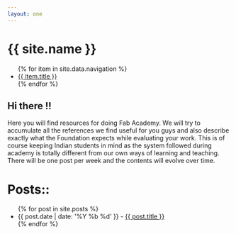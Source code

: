 ```yaml
---
layout: one
---
```


<div class="header">
    <h1>{{ site.name }}</h1>
    <ul>
        {% for item in site.data.navigation %}
        <li>
            <a href="{{ site.baseurl }}{{ item.url }}">{{ item.title }}</a>
        </li>
        {% endfor %}
    </ul>
</div>

## Hi there !!

Here you will find resources for doing Fab Academy. We will try to accumulate all the references we find useful for you guys and also describe exactly what the Foundation expects while evaluating your work. This is of course keeping Indian students in mind as the system followed during academy is totally different from our own ways of learning and teaching. There will be one post per week and the contents will evolve over time.



<div class="blog">
    <h1>Posts::</h1>
    <ul>
        {% for post in site.posts %}
        <li>
            <span class="date">{{ post.date | date: '%Y %b %d' }}</span> - <a href="{{ site.baseurl }}{{ post.url }}">{{ post.title }}</a>
        </li>
        {% endfor %}
    </ul>
</div>
